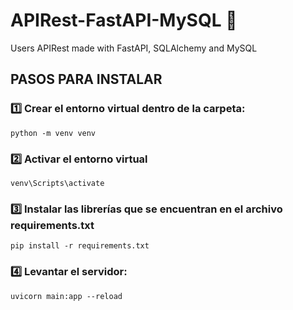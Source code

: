 # APIRest-FastAPI-MySQL 🐍
Users APIRest made with FastAPI, SQLAlchemy and MySQL

## PASOS PARA INSTALAR
### 1️⃣ Crear el entorno virtual dentro de la carpeta:
```
python -m venv venv
```
 
### 2️⃣ Activar el entorno virtual 
```
venv\Scripts\activate
```
### 3️⃣ Instalar las librerías que se encuentran en el archivo requirements.txt
```
pip install -r requirements.txt

```

### 4️⃣ Levantar el servidor:
```
uvicorn main:app --reload
```
 
